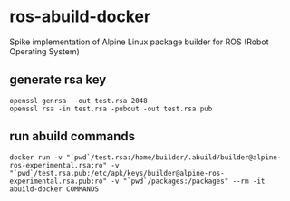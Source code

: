 # ros-abuild-docker

Spike implementation of Alpine Linux package builder for ROS (Robot Operating System)

## generate rsa key

```shell
openssl genrsa --out test.rsa 2048
openssl rsa -in test.rsa -pubout -out test.rsa.pub
```

## run abuild commands

```shell
docker run -v "`pwd`/test.rsa:/home/builder/.abuild/builder@alpine-ros-experimental.rsa:ro" -v "`pwd`/test.rsa.pub:/etc/apk/keys/builder@alpine-ros-experimental.rsa.pub:ro" -v "`pwd`/packages:/packages" --rm -it abuild-docker COMMANDS
```
